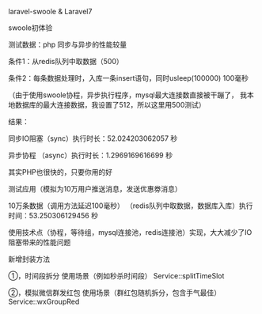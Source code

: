 laravel-swoole & Laravel7

swoole初体验

测试数据：php 同步与异步的性能较量

条件1：从redis队列中取数据（500）

条件2：每条数据处理时，入库一条insert语句，同时usleep(100000) 100毫秒 

（由于使用swoole协程，异步执行程序，mysql最大连接数直接被干蹦了，
  我本地数据库的最大连接数据，我设置了512，所以这里用500测试）

结果：
 
同步IO阻塞（sync）执行时长：52.024203062057 秒

异步协程 （async）执行时长：1.2969169616699 秒

其实PHP也很快的，只要你用的好

测试应用（模拟为10万用户推送消息，发送优惠劵消息）

10万条数据（调用方法延迟100毫秒） （redis队列中取数据，数据库入库）执行时间：53.250306129456 秒

使用技术点（协程，等待组，mysql连接池，redis连接池）实现，大大减少了IO阻塞带来的性能问题


新增封装方法

①，时间段拆分                 使用场景（例如秒杀时间段）                   Service::splitTimeSlot

②，模拟微信群发红包            使用场景（群红包随机拆分，包含手气最佳）        Service::wxGroupRed

